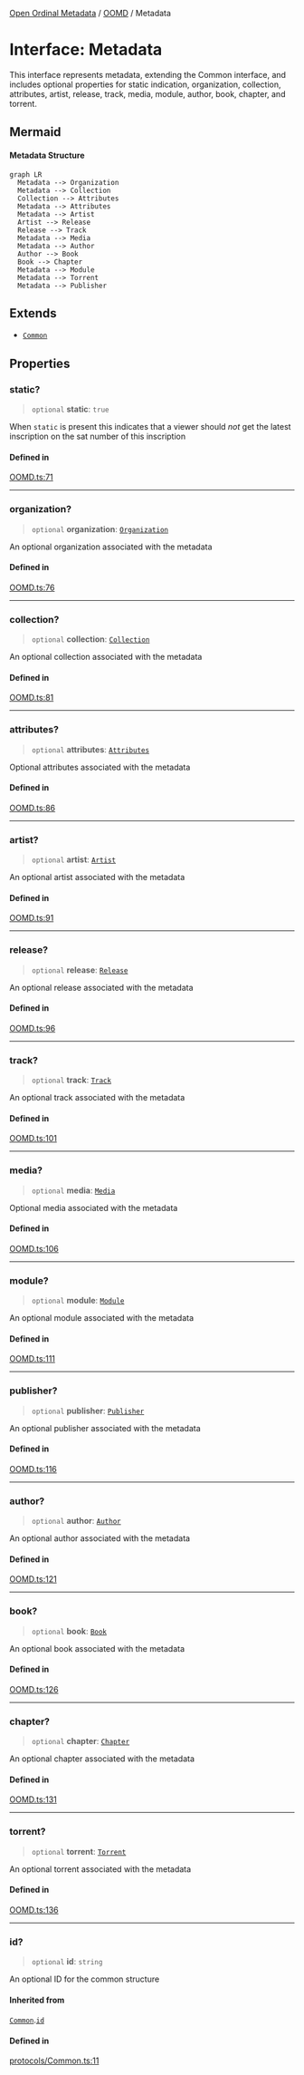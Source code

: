 [Open Ordinal Metadata](../../README.md) / [OOMD](../README.md) / Metadata

# Interface: Metadata

This interface represents metadata, extending the Common interface, and includes
optional properties for static indication, organization, collection, attributes,
artist, release, track, media, module, author, book, chapter, and torrent.

## Mermaid

#### Metadata Structure

<div class="mermaid-block"><div class="mermaid dark">%%{init:{"theme":"dark"}}%%
graph LR
  Metadata --&gt; Organization
  Metadata --&gt; Collection
  Collection --&gt; Attributes
  Metadata --&gt; Attributes
  Metadata --&gt; Artist
  Artist --&gt; Release
  Release --&gt; Track
  Metadata --&gt; Media
  Metadata --&gt; Author
  Author --&gt; Book
  Book --&gt; Chapter
  Metadata --&gt; Module
  Metadata --&gt; Torrent
  Metadata --&gt; Publisher</div><div class="mermaid light">%%{init:{"theme":"default"}}%%
graph LR
  Metadata --&gt; Organization
  Metadata --&gt; Collection
  Collection --&gt; Attributes
  Metadata --&gt; Attributes
  Metadata --&gt; Artist
  Artist --&gt; Release
  Release --&gt; Track
  Metadata --&gt; Media
  Metadata --&gt; Author
  Author --&gt; Book
  Book --&gt; Chapter
  Metadata --&gt; Module
  Metadata --&gt; Torrent
  Metadata --&gt; Publisher</div><pre><code class="language-mermaid">graph LR
  Metadata --&gt; Organization
  Metadata --&gt; Collection
  Collection --&gt; Attributes
  Metadata --&gt; Attributes
  Metadata --&gt; Artist
  Artist --&gt; Release
  Release --&gt; Track
  Metadata --&gt; Media
  Metadata --&gt; Author
  Author --&gt; Book
  Book --&gt; Chapter
  Metadata --&gt; Module
  Metadata --&gt; Torrent
  Metadata --&gt; Publisher</code></pre></div>

## Extends

- [`Common`](Common.md)

## Properties

### static?

> `optional` **static**: `true`

When `static` is present this indicates that a viewer should _not_ get the
latest inscription on the sat number of this inscription

#### Defined in

[OOMD.ts:71](https://github.com/open-ordinal/open-ordinal-metadata/blob/5abb5abae2bd895ff8e9de3f437702550bb5189b/src/OOMD.ts#L71)

***

### organization?

> `optional` **organization**: [`Organization`](Organization.md)

An optional organization associated with the metadata

#### Defined in

[OOMD.ts:76](https://github.com/open-ordinal/open-ordinal-metadata/blob/5abb5abae2bd895ff8e9de3f437702550bb5189b/src/OOMD.ts#L76)

***

### collection?

> `optional` **collection**: [`Collection`](Collection.md)

An optional collection associated with the metadata

#### Defined in

[OOMD.ts:81](https://github.com/open-ordinal/open-ordinal-metadata/blob/5abb5abae2bd895ff8e9de3f437702550bb5189b/src/OOMD.ts#L81)

***

### attributes?

> `optional` **attributes**: [`Attributes`](Attributes.md)

Optional attributes associated with the metadata

#### Defined in

[OOMD.ts:86](https://github.com/open-ordinal/open-ordinal-metadata/blob/5abb5abae2bd895ff8e9de3f437702550bb5189b/src/OOMD.ts#L86)

***

### artist?

> `optional` **artist**: [`Artist`](Artist.md)

An optional artist associated with the metadata

#### Defined in

[OOMD.ts:91](https://github.com/open-ordinal/open-ordinal-metadata/blob/5abb5abae2bd895ff8e9de3f437702550bb5189b/src/OOMD.ts#L91)

***

### release?

> `optional` **release**: [`Release`](Release.md)

An optional release associated with the metadata

#### Defined in

[OOMD.ts:96](https://github.com/open-ordinal/open-ordinal-metadata/blob/5abb5abae2bd895ff8e9de3f437702550bb5189b/src/OOMD.ts#L96)

***

### track?

> `optional` **track**: [`Track`](Track.md)

An optional track associated with the metadata

#### Defined in

[OOMD.ts:101](https://github.com/open-ordinal/open-ordinal-metadata/blob/5abb5abae2bd895ff8e9de3f437702550bb5189b/src/OOMD.ts#L101)

***

### media?

> `optional` **media**: [`Media`](Media.md)

Optional media associated with the metadata

#### Defined in

[OOMD.ts:106](https://github.com/open-ordinal/open-ordinal-metadata/blob/5abb5abae2bd895ff8e9de3f437702550bb5189b/src/OOMD.ts#L106)

***

### module?

> `optional` **module**: [`Module`](Module.md)

An optional module associated with the metadata

#### Defined in

[OOMD.ts:111](https://github.com/open-ordinal/open-ordinal-metadata/blob/5abb5abae2bd895ff8e9de3f437702550bb5189b/src/OOMD.ts#L111)

***

### publisher?

> `optional` **publisher**: [`Publisher`](Publisher.md)

An optional publisher associated with the metadata

#### Defined in

[OOMD.ts:116](https://github.com/open-ordinal/open-ordinal-metadata/blob/5abb5abae2bd895ff8e9de3f437702550bb5189b/src/OOMD.ts#L116)

***

### author?

> `optional` **author**: [`Author`](Author.md)

An optional author associated with the metadata

#### Defined in

[OOMD.ts:121](https://github.com/open-ordinal/open-ordinal-metadata/blob/5abb5abae2bd895ff8e9de3f437702550bb5189b/src/OOMD.ts#L121)

***

### book?

> `optional` **book**: [`Book`](Book.md)

An optional book associated with the metadata

#### Defined in

[OOMD.ts:126](https://github.com/open-ordinal/open-ordinal-metadata/blob/5abb5abae2bd895ff8e9de3f437702550bb5189b/src/OOMD.ts#L126)

***

### chapter?

> `optional` **chapter**: [`Chapter`](Chapter.md)

An optional chapter associated with the metadata

#### Defined in

[OOMD.ts:131](https://github.com/open-ordinal/open-ordinal-metadata/blob/5abb5abae2bd895ff8e9de3f437702550bb5189b/src/OOMD.ts#L131)

***

### torrent?

> `optional` **torrent**: [`Torrent`](Torrent.md)

An optional torrent associated with the metadata

#### Defined in

[OOMD.ts:136](https://github.com/open-ordinal/open-ordinal-metadata/blob/5abb5abae2bd895ff8e9de3f437702550bb5189b/src/OOMD.ts#L136)

***

### id?

> `optional` **id**: `string`

An optional ID for the common structure

#### Inherited from

[`Common`](Common.md).[`id`](Common.md#id)

#### Defined in

[protocols/Common.ts:11](https://github.com/open-ordinal/open-ordinal-metadata/blob/5abb5abae2bd895ff8e9de3f437702550bb5189b/src/protocols/Common.ts#L11)
<style>
:root.mermaid-enabled .mermaid-block > pre {
  display: none;
}
:root:not(.mermaid-enabled) .mermaid-block > .mermaid {
  display: none !important;
}

.mermaid-block > .mermaid[data-inserted].dark {
  display: var(--mermaid-dark-display);
}
.mermaid-block > .mermaid[data-inserted].light {
  display: var(--mermaid-light-display);
}

:root {
  --mermaid-dark-display: none;
  --mermaid-light-display: block;
}
@media (prefers-color-scheme: light) {
  :root {
    --mermaid-dark-display: none;
    --mermaid-light-display: block;
  }
}
@media (prefers-color-scheme: dark) {
  :root {
    --mermaid-dark-display: block;
    --mermaid-light-display: none;
  }
}
body.light, :root[data-theme="light"] {
  --mermaid-dark-display: none;
  --mermaid-light-display: block;
}
body.dark, :root[data-theme="dark"] {
  --mermaid-dark-display: block;
  --mermaid-light-display: none;
}
</style>

<script type="module">
import mermaid from "https://unpkg.com/mermaid@latest/dist/mermaid.esm.min.mjs";

document.documentElement.classList.add("mermaid-enabled");

mermaid.initialize({startOnLoad:true});

requestAnimationFrame(function check() {
  let some = false;
  document.querySelectorAll("div.mermaid:not([data-inserted])").forEach(div => {
    some = true;
    if (div.querySelector("svg")) {
      div.dataset.inserted = true;
    }
  });

  if (some) {
    requestAnimationFrame(check);
  }
});
</script>


